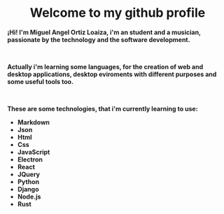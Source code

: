 <h1 align="center">
  <b> Welcome to my github profile </b>
</h1>

**¡Hi! I'm Miguel Angel Ortiz Loaiza, i'm an student and a musician, passionate by the technology and the software development.**

<br>

**Actually i'm learning some languages, for the creation of web and desktop applications, desktop eviroments with different purposes and some useful tools too.**

<br>

**These are some technologies, that i'm currently learning to use:**

- **Markdown**
- **Json**
- **Html**
- **Css**
- **JavaScript**
- **Electron**
- **React**
- **JQuery**
- **Python**
- **Django**
- **Node.js**
- **Rust**

<!--
**Angel-web-design/Angel-web-design** is a ✨ _special_ ✨ repository because its `README.md` (this file) appears on your GitHub profile.

Here are some ideas to get you started:

- 🔭 I’m currently working on ...
- 🌱 I’m currently learning ...
- 👯 I’m looking to collaborate on ...
- 🤔 I’m looking for help with ...
- 💬 Ask me about ...
- 📫 How to reach me: ...
- 😄 Pronouns: ...
- ⚡ Fun fact: ...
-->
